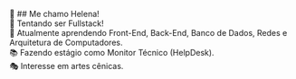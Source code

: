 👋 ## Me chamo Helena! <br>
👀 Tentando ser Fullstack! <br>
🌱 Atualmente aprendendo Front-End, Back-End, Banco de Dados, Redes e Arquitetura de Computadores. <br>
📚 Fazendo estágio como Monitor Técnico (HelpDesk). <br>
🎭 Interesse em artes cênicas.

<!--
**GalaxyHG/GalaxyHG** is a ✨ _special_ ✨ repository because its `README.md` (this file) appears on your GitHub profile.

Here are some ideas to get you started:

- 🔭 I’m currently working on ...
- 🌱 I’m currently learning ...
- 👯 I’m looking to collaborate on ...
- 🤔 I’m looking for help with ...
- 💬 Ask me about ...
- 📫 How to reach me: ...
- 😄 Pronouns: ...
- ⚡ Fun fact: ...
-->
